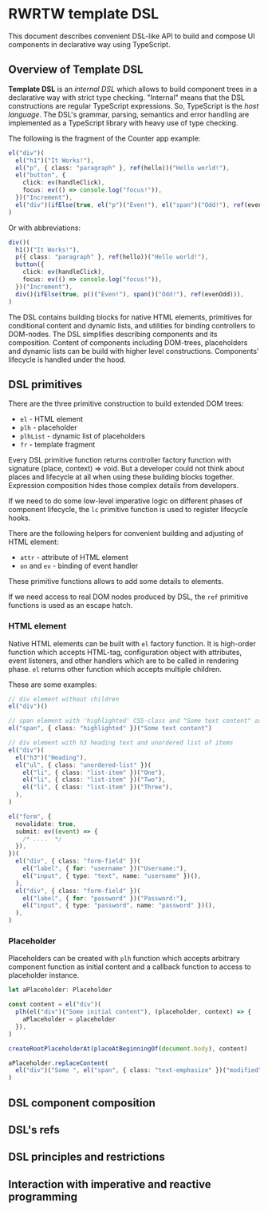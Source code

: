 # RWRTW template DSL

This document describes convenient DSL-like API to build and compose UI components in declarative way using TypeScript.

## Overview of Template DSL

**Template DSL** is an _internal DSL_ which allows to build component trees in a declarative way with strict type checking. "Internal" means that the DSL constructions are regular TypeScript expressions. So, TypeScript is the _host language_. The DSL's grammar, parsing, semantics and error handling are implemented as a TypeScript library with heavy use of type checking.

The following is the fragment of the Counter app example:

```typescript
el("div")(
  el("h1")("It Works!"),
  el("p", { class: "paragraph" }, ref(hello))("Hello world!"),
  el("button", {
    click: ev(handleClick),
    focus: ev(() => console.log("focus!")),
  })("Increment"),
  el("div")(ifElse(true, el("p")("Even!"), el("span")("Odd!"), ref(evenOdd))),
)
```

Or with abbreviations:

```typescript
div()(
  h1()("It Works!"),
  p({ class: "paragraph" }, ref(hello))("Hello world!"),
  button({
    click: ev(handleClick),
    focus: ev(() => console.log("focus!")),
  })("Increment"),
  div()(ifElse(true, p()("Even!"), span()("Odd!"), ref(evenOdd))),
)
```

The DSL contains building blocks for native HTML elements, primitives for conditional content and dynamic lists, and utilities for binding controllers to DOM-nodes. The DSL simplifies describing components and its composition. Content of components including DOM-trees, placeholders and dynamic lists can be build with higher level constructions. Components' lifecycle is handled under the hood.

## DSL primitives

There are the three primitive construction to build extended DOM trees:

- `el` - HTML element
- `plh` - placeholder
- `plhList` - dynamic list of placeholders
- `fr` - template fragment

Every DSL primitive function returns controller factory function with signature (place, context) => void. But a developer could not think about places and lifecycle at all when using these building blocks together. Expression composition hides those complex details from developers.

If we need to do some low-level imperative logic on different phases of component lifecycle, the `lc` primitive function is used to register lifecycle hooks.

There are the following helpers for convenient building and adjusting of HTML element:

- `attr` - attribute of HTML element
- `on` and `ev` - binding of event handler

These primitive functions allows to add some details to elements.

If we need access to real DOM nodes produced by DSL, the `ref` primitive functions is used as an escape hatch.

### HTML element

Native HTML elements can be built with `el` factory function. It is high-order function which accepts HTML-tag, configuration object with attributes, event listeners, and other handlers which are to be called in rendering phase. `el` returns other function which accepts multiple children.

These are some examples:

```typescript
// div element without children
el("div")()

// span element with 'highlighted' CSS-class and "Some text content" as text content
el("span", { class: "highlighted" })("Some text content")

// div element with h3 heading text and unordered list of items
el("div")(
  el("h3")("Heading"),
  el("ul", { class: "unordered-list" })(
    el("li", { class: "list-item" })("One"),
    el("li", { class: "list-item" })("Two"),
    el("li", { class: "list-item" })("Three"),
  ),
)

el("form", {
  novalidate: true,
  submit: ev((event) => {
    /* ....  */
  }),
})(
  el("div", { class: "form-field" })(
    el("label", { for: "username" })("Username:"),
    el("input", { type: "text", name: "username" })(),
  ),
  el("div", { class: "form-field" })(
    el("label", { for: "password" })("Password:"),
    el("input", { type: "password", name: "password" })(),
  ),
)
```

### Placeholder

Placeholders can be created with `plh` function which accepts arbitrary component function as initial content and a callback function to access to placeholder instance.

```typescript
let aPlaceholder: Placeholder

const content = el("div")(
  plh(el("div")("Some initial content"), (placeholder, context) => {
    aPlaceholder = placeholder
  }),
)

createRootPlaceholderAt(placeAtBeginningOf(document.body), content)

aPlaceholder.replaceContent(
  el("div")("Some ", el("span", { class: "text-emphasize" })("modified"), " content"),
)
```

## DSL component composition

## DSL's refs

## DSL principles and restrictions

## Interaction with imperative and reactive programming
